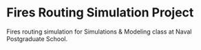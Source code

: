 # Fires Routing Simulation Project
Fires routing simulation for Simulations &amp; Modeling class at Naval Postgraduate School.
